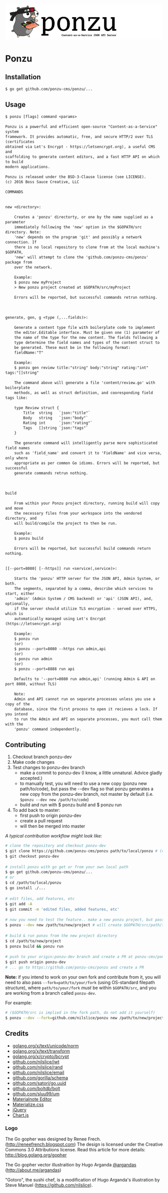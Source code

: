 ![My friend, "Gotoro"](ponzu-banner.png)

# Ponzu
## Installation

```
$ go get github.com/ponzu-cms/ponzu/...
```

## Usage

```
$ ponzu [flags] command <params>

Ponzu is a powerful and efficient open-source "Content-as-a-Service" system 
framework. It provides automatic, free, and secure HTTP/2 over TLS (certificates 
obtained via Let's Encrypt - https://letsencrypt.org), a useful CMS and 
scaffolding to generate content editors, and a fast HTTP API on which to build 
modern applications.

Ponzu is released under the BSD-3-Clause license (see LICENSE).
(c) 2016 Boss Sauce Creative, LLC

COMMANDS


new <directory>:

	Creates a 'ponzu' directorty, or one by the name supplied as a parameter 
	immediately following the 'new' option in the $GOPATH/src directory. Note: 
	'new' depends on the program 'git' and possibly a network connection. If 
	there is no local repository to clone from at the local machine's $GOPATH, 
	'new' will attempt to clone the 'github.com/ponzu-cms/ponzu' package from 
	over the network.

	Example:
	$ ponzu new myProject
	> New ponzu project created at $GOPATH/src/myProject

	Errors will be reported, but successful commands retrun nothing.



generate, gen, g <type (,...fields)>:

	Generate a content type file with boilerplate code to implement
	the editor.Editable interface. Must be given one (1) parameter of
	the name of the type for the new content. The fields following a 
	type determine the field names and types of the content struct to 
	be generated. These must be in the following format:
	fieldName:"T"

	Example:
	$ ponzu gen review title:"string" body:"string" rating:"int" tags:"[]string"

	The command above will generate a file 'content/review.go' with boilerplate
	methods, as well as struct definition, and cooresponding field tags like:

	type Review struct {
		Title  string   `json:"title"`
		Body   string   `json:"body"`
		Rating int      `json:"rating"`
		Tags   []string `json:"tags"`
	}

	The generate command will intelligently parse more sophisticated field names
	such as 'field_name' and convert it to 'FieldName' and vice versa, only where 
	appropriate as per common Go idioms. Errors will be reported, but successful 
	generate commands retrun nothing.



build

	From within your Ponzu project directory, running build will copy and move 
	the necessary files from your workspace into the vendored directory, and 
	will build/compile the project to then be run. 
	
	Example:
	$ ponzu build

	Errors will be reported, but successful build commands return nothing.


[[--port=8080] [--https]] run <service(,service)>:

	Starts the 'ponzu' HTTP server for the JSON API, Admin System, or both.
	The segments, separated by a comma, describe which services to start, either 
	'admin' (Admin System / CMS backend) or 'api' (JSON API), and, optionally, 
	if the server should utilize TLS encryption - served over HTTPS, which is
	automatically managed using Let's Encrypt (https://letsencrypt.org) 

	Example: 
	$ ponzu run
	(or)
	$ ponzu --port=8080 --https run admin,api
	(or) 
	$ ponzu run admin
	(or)
	$ ponzu --port=8888 run api

	Defaults to '--port=8080 run admin,api' (running Admin & API on port 8080, without TLS)

	Note: 
	Admin and API cannot run on separate processes unless you use a copy of the
	database, since the first process to open it recieves a lock. If you intend
	to run the Admin and API on separate processes, you must call them with the
	'ponzu' command independently.

```

## Contributing

1. Checkout branch ponzu-dev
2. Make code changes
3. Test changes to ponzu-dev branch
    - make a commit to ponzu-dev (I know, a little unnatural. Advice gladly accepted.)
    - to manually test, you will need to use a new copy (ponzu new path/to/code), but pass the --dev flag so that ponzu generates a new copy from the ponzu-dev branch, not master by default (i.e. `$ponzu --dev new /path/to/code`)
    - build and run with $ ponzu build and $ ponzu run
4. To add back to master: 
    - first push to origin ponzu-dev
    - create a pull request 
    - will then be merged into master

_A typical contribution workflow might look like:_
```bash
# clone the repository and checkout ponzu-dev
$ git clone https://github.com/ponzu-cms/ponzu path/to/local/ponzu # (or your fork)
$ git checkout ponzu-dev

# install ponzu with go get or from your own local path
$ go get github.com/ponzu-cms/ponzu/...
# or
$ cd /path/to/local/ponzu 
$ go install ./...

# edit files, add features, etc
$ git add -A
$ git commit -m 'edited files, added features, etc'

# now you need to test the feature.. make a new ponzu project, but pass --dev flag
$ ponzu --dev new /path/to/new/project # will create $GOPATH/src/path/to/new/project

# build & run ponzu from the new project directory
$ cd /path/to/new/project
$ ponzu build && ponzu run

# push to your origin:ponzu-dev branch and create a PR at ponzu-cms/ponzu
$ git push origin ponzu-dev
# ... go to https://github.com/ponzu-cms/ponzu and create a PR
```

**Note:** if you intend to work on your own fork and contribute from it, you will
need to also pass `--fork=path/to/your/fork` (using OS-standard filepath structure),
where `path/to/your/fork` _must_ be within `$GOPATH/src`, and you are working from a branch
called `ponzu-dev`. 

For example: 
```bash
# ($GOPATH/src is implied in the fork path, do not add it yourself)
$ ponzu --dev --fork=github.com/nilslice/ponzu new /path/to/new/project
```


## Credits
- [golang.org/x/text/unicode/norm](https://golang.org/x/text/unicode/norm)
- [golang.org/x/text/transform](https://golang.org/x/text/transform)
- [golang.org/x/crypto/bcrypt](https://golang.org/x/crypto/bcrypt)
- [github.com/nilslice/jwt](https://github.com/nilslice/jwt)
- [github.com/nilslice/rand](https://github.com/nilslice/rand)
- [github.com/nilslice/email](https://github.com/nilslice/email)
- [github.com/gorilla/schema](https://github.com/gorilla/schema)
- [github.com/satori/go.uuid](https://github.com/satori/go.uuid)
- [github.com/boltdb/bolt](https://github.com/boltdb/bolt)
- [github.com/sluu99/um](https://github.com/sluu99/um)
- [Materialnote Editor](http://www.web-forge.info/projects/materialNote)
- [Materialize.css](http://materialize.css)
- [jQuery](https://jquery.com/)
- [Chart.js](http://www.chartjs.org/)


### Logo
The Go gopher was designed by Renee Frech. (http://reneefrench.blogspot.com)
The design is licensed under the Creative Commons 3.0 Attributions license.
Read this article for more details: http://blog.golang.org/gopher

The Go gopher vector illustraition by Hugo Arganda [@argandas](https://twitter.com/argandas) (http://about.me/argandas)

"Gotoro", the sushi chef, is a modification of Hugo Arganda's illustration by Steve Manuel (https://github.com/nilslice).